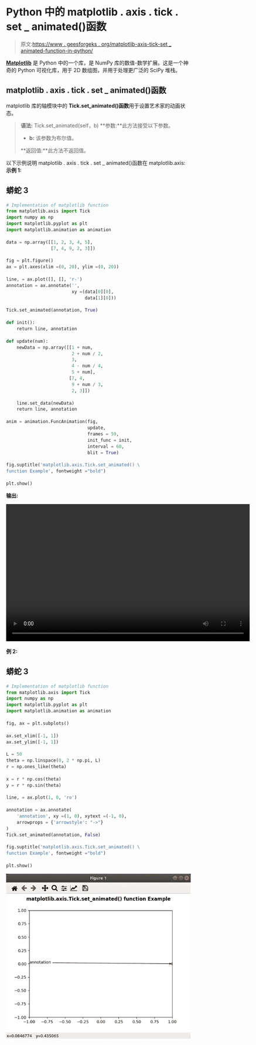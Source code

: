 # Python 中的 matplotlib . axis . tick . set _ animated()函数

> 原文:[https://www . geesforgeks . org/matplotlib-axis-tick-set _ animated-function-in-python/](https://www.geeksforgeeks.org/matplotlib-axis-tick-set_animated-function-in-python/)

[**Matplotlib**](https://www.geeksforgeeks.org/python-introduction-matplotlib/) 是 Python 中的一个库，是 NumPy 库的数值-数学扩展。这是一个神奇的 Python 可视化库，用于 2D 数组图，并用于处理更广泛的 SciPy 堆栈。

## matplotlib . axis . tick . set _ animated()函数

matplotlib 库的轴模块中的 **Tick.set_animated()函数**用于设置艺术家的动画状态。

> **语法:** Tick.set_animated(self，b)
> **参数:**此方法接受以下参数。
> 
> *   **b:** 该参数为布尔值。
> 
> **返回值:**此方法不返回值。

以下示例说明 matplotlib . axis . tick . set _ animated()函数在 matplotlib.axis:
**示例 1:**

## 蟒蛇 3

```py
# Implementation of matplotlib function
from matplotlib.axis import Tick
import numpy as np  
import matplotlib.pyplot as plt  
import matplotlib.animation as animation  

data = np.array([[1, 2, 3, 4, 5],   
                 [7, 4, 9, 2, 3]])  

fig = plt.figure()  
ax = plt.axes(xlim =(0, 20), ylim =(0, 20))  

line, = ax.plot([], [], 'r-')  
annotation = ax.annotate('',  
                         xy =(data[0][0],  
                              data[1][0]))  

Tick.set_animated(annotation, True)  

def init():  
    return line, annotation  

def update(num):  
    newData = np.array([[1 + num,  
                         2 + num / 2,  
                         3,  
                         4 - num / 4,  
                         5 + num],  
                        [7, 4,   
                         9 + num / 3,  
                         2, 3]])  

    line.set_data(newData)  
    return line, annotation  

anim = animation.FuncAnimation(fig,  
                               update,   
                               frames = 59,  
                               init_func = init,  
                               interval = 60,  
                               blit = True)  

fig.suptitle('matplotlib.axis.Tick.set_animated() \
function Example', fontweight ="bold")  

plt.show() 
```

**输出:**

<video class="wp-video-shortcode" id="video-429050-1" width="665" height="374" preload="metadata" controls=""><source type="video/webm" src="https://media.geeksforgeeks.org/wp-content/cdn-uploads/20200611141317/python-matplotlib-set-animation-tick-1.webm?_=1">[https://media.geeksforgeeks.org/wp-content/cdn-uploads/20200611141317/python-matplotlib-set-animation-tick-1.webm](https://media.geeksforgeeks.org/wp-content/cdn-uploads/20200611141317/python-matplotlib-set-animation-tick-1.webm)</video>

**例 2:**

## 蟒蛇 3

```py
# Implementation of matplotlib function
from matplotlib.axis import Tick
import numpy as np  
import matplotlib.pyplot as plt  
import matplotlib.animation as animation  

fig, ax = plt.subplots()  

ax.set_xlim([-1, 1])  
ax.set_ylim([-1, 1])  

L = 50
theta = np.linspace(0, 2 * np.pi, L)  
r = np.ones_like(theta)  

x = r * np.cos(theta)  
y = r * np.sin(theta)  

line, = ax.plot(1, 0, 'ro')  

annotation = ax.annotate(  
    'annotation', xy =(1, 0), xytext =(-1, 0),  
    arrowprops = {'arrowstyle': "->"}  
)  
Tick.set_animated(annotation, False) 

fig.suptitle('matplotlib.axis.Tick.set_animated() \
function Example', fontweight ="bold")  

plt.show() 
```

![](img/aa4914ce299d9aff05b6c265c6578f53.png)
